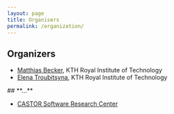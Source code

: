 ```yaml
---
layout: page
title: Organisers
permalink: /organization/
---
```

## **Organizers**
<ul>
<li><a href="https://www.kth.se/profile/mabecker">Matthias Becker</a>, KTH Royal Institute of Technology</li>
<li><a href="https://www.kth.se/profile/elenatro">Elena Troubitsyna</a>, KTH Royal Institute of Technology</li>
</ul>
## **...**
<ul>
<li><a href="https://www.castor.kth.se/">CASTOR Software Research Center</a>
</li>
</ul>
